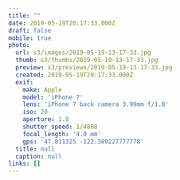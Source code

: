 ```yaml
---
title: ""
date: 2019-05-19T20:17:33.000Z
draft: false
mobile: true
photo:
  url: s3/images/2019-05-19-13-17-33.jpg
  thumb: s3/thumbs/2019-05-19-13-17-33.jpg
  preview: s3/previews/2019-05-19-13-17-33.jpg
  created: 2019-05-19T20:17:33.000Z
  exif:
    make: Apple
    model: 'iPhone 7'
    lens: 'iPhone 7 back camera 3.99mm f/1.8'
    iso: 20
    aperture: 1.8
    shutter_speed: 1/4808
    focal_length: '4.0 mm'
    gps: '47.811325 -122.389227777778'
  title: null
  caption: null
links: []
---
```


